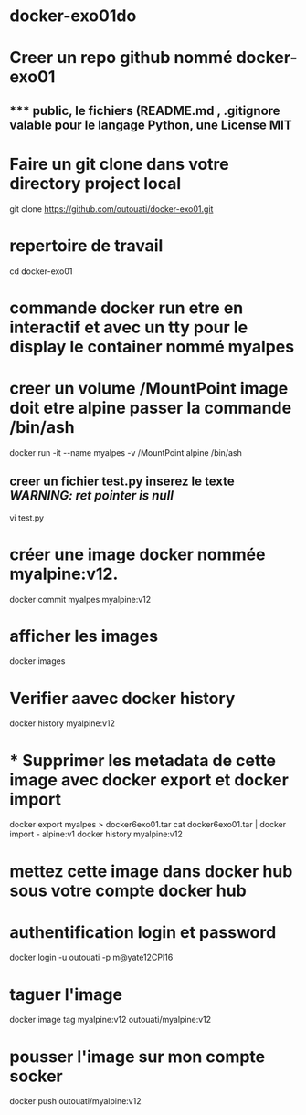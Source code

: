 # docker-exo01do
#####
# Creer un repo github nommé **docker-exo01**
## *** public, le fichiers (README.md , .gitignore valable pour le langage Python, une License MIT
# Faire un git clone dans votre directory project local
git clone https://github.com/outouati/docker-exo01.git
# repertoire de travail
cd docker-exo01
# commande docker run etre en interactif et avec un tty pour le display le container nommé **myalpes**
# creer un volume /MountPoint image doit etre alpine passer la commande /bin/ash
docker run -it --name myalpes -v /MountPoint alpine /bin/ash
## creer un fichier test.py inserez le texte *WARNING: ret pointer is null*
vi test.py
# créer une image docker nommée  myalpine:v12.
docker commit myalpes myalpine:v12
# afficher les images
docker images
# Verifier aavec docker history
docker history myalpine:v12
# * Supprimer les metadata de cette image avec docker export et docker import
docker export myalpes > docker6exo01.tar
cat docker6exo01.tar | docker import - alpine:v1
docker history myalpine:v12
# mettez cette image dans docker hub sous votre compte docker hub
# authentification login et password
docker login -u outouati -p m@yate12CPI16
# taguer l'image 
docker image tag myalpine:v12 outouati/myalpine:v12
# pousser l'image sur mon compte socker
docker push outouati/myalpine:v12

